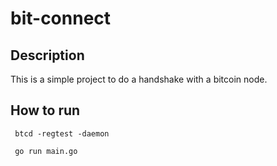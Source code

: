 # bit-connect

## Description
This is a simple project to do a handshake with a bitcoin node.

## How to run
```shell
 btcd -regtest -daemon
```

```shell
 go run main.go
```
